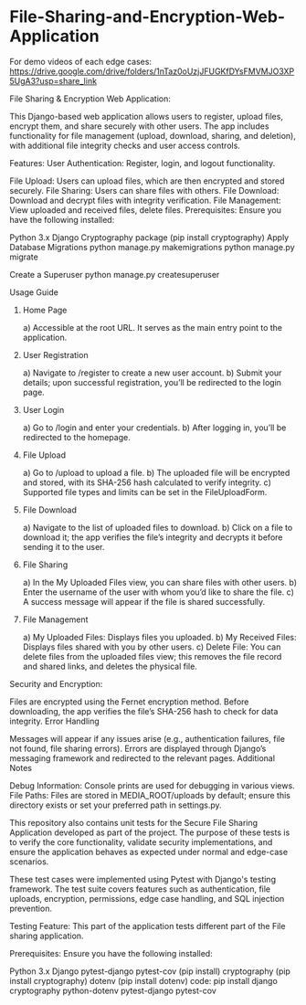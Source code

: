 # File-Sharing-and-Encryption-Web-Application

For demo videos of each edge cases: https://drive.google.com/drive/folders/1nTaz0oUzjJFUGKfDYsFMVMJO3XP5UgA3?usp=share_link

File Sharing & Encryption Web Application:

This Django-based web application allows users to register, upload files, encrypt them, and share securely with other users. The app includes functionality for file management (upload, download, sharing, and deletion), with additional file integrity checks and user access controls.

Features: User Authentication: Register, login, and logout functionality.

File Upload: Users can upload files, which are then encrypted and stored securely.
File Sharing: Users can share files with others.
File Download: Download and decrypt files with integrity verification.
File Management: View uploaded and received files, delete files.
Prerequisites: Ensure you have the following installed:

Python 3.x
Django
Cryptography package (pip install cryptography)
Apply Database Migrations python manage.py makemigrations python manage.py migrate

Create a Superuser python manage.py createsuperuser

Usage Guide
1. Home Page

    a) Accessible at the root URL. It serves as the main entry point to the application.

2. User Registration

    a) Navigate to /register to create a new user account.
    b) Submit your details; upon successful registration, you’ll be redirected to the login page.

3. User Login

    a) Go to /login and enter your credentials.
    b) After logging in, you’ll be redirected to the homepage.

4. File Upload

    a) Go to /upload to upload a file.
    b) The uploaded file will be encrypted and stored, with its SHA-256 hash calculated to verify integrity.
    c) Supported file types and limits can be set in the FileUploadForm.

5. File Download

    a) Navigate to the list of uploaded files to download.
    b) Click on a file to download it; the app verifies the file’s integrity and decrypts it before sending it to the user.

6. File Sharing
    
    a) In the My Uploaded Files view, you can share files with other users.
    b) Enter the username of the user with whom you’d like to share the file.
    c) A success message will appear if the file is shared successfully.

7. File Management

    a) My Uploaded Files: Displays files you uploaded.
    b) My Received Files: Displays files shared with you by other users.
    c) Delete File: You can delete files from the uploaded files view; this removes the file record and shared links, and deletes the physical file.

Security and Encryption:

Files are encrypted using the Fernet encryption method.
Before downloading, the app verifies the file’s SHA-256 hash to check for data integrity.
Error Handling

Messages will appear if any issues arise (e.g., authentication failures, file not found, file sharing errors).
Errors are displayed through Django’s messaging framework and redirected to the relevant pages.
Additional Notes

Debug Information: Console prints are used for debugging in various views.
File Paths: Files are stored in MEDIA_ROOT/uploads by default; ensure this directory exists or set your preferred path in settings.py.

This repository also contains unit tests for the Secure File Sharing Application developed as part of the project. The purpose of these tests is to verify the core functionality, validate security implementations, and ensure the application behaves as expected under normal and edge-case scenarios.

These test cases were implemented using Pytest with Django's testing framework. The test suite covers features such as authentication, file uploads, encryption, permissions, edge case handling, and SQL injection prevention.

Testing Feature: This part of the application tests different part of the File sharing application.

Prerequisites: Ensure you have the following installed:

Python 3.x
Django
pytest-django
pytest-cov (pip install)
cryptography (pip install cryptography)
dotenv (pip install dotenv)
code: pip install django cryptography python-dotenv pytest-django pytest-cov

